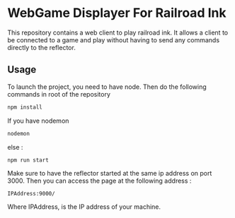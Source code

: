 # WebGame Displayer For Railroad Ink

This repository contains a web client to play railroad ink. It allows a client to be connected to a game and play without having to send any commands directly to the reflector. 

##  Usage 

To launch the project, you need to have node. Then do the following commands in root of the repository

```Bash
npm install
```
If you have nodemon
```Bash
nodemon
```
else : 
```Bash
npm run start
```

Make sure to have the reflector started at the same ip address on port 3000. Then you can access the page at the following address : 

```
IPAddress:9000/
```

Where IPAddress, is the IP address of your machine.